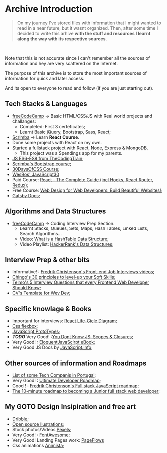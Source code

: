 # Archive Introduction

> On my journey I've stored files with information that I might wanted to read in a near future, but it wasnt organized. Then, after some time I decided to write this arhive **with the stuff and resources I learnt along the way with its respective sources**.
<br>

Note that this is not accurate since I can't remember all the sources of information and hey are very scattered on the Internet.
<br>

The purpose of this archive is to store the most important sources of information for quick and later access.
<br>

And its open to everyone to read and follow (if you are just starting out).


## Tech Stacks & Languages
- [freeCodeCamp](https://learn.freecodecamp.org/) -> Basic HTML/CSS/JS with Real world projects and challanges:
    - Completed: First 3 certeficates;
    - Learnt Basic jQuery, Bootstrap, Sass, React;
- [Scrimba](https://scrimba.com/) -> Learn **React Course**.
- Done some projects with React on my own.
- Started a fullstack project with React, Node, Express & MongoDB.
    - This project was a Spendings app for my parents.
- [JS ES6-ES8 from TheCodingTrain](https://www.youtube.com/watch?v=q8SHaDQdul0&list=PLRqwX-V7Uu6YgpA3Oht-7B4NBQwFVe3pr);
- [Scrimba's  Bootstrap course](https://scrimba.com/p/pD5KUE/cPmpLhm);
- [30DaysOfCSS Course](https://codecollege.ca/courses/137487/lectures/2437443); 
- [WesBos' JavaScript30](https://courses.wesbos.com/account/access/5c7926b485f96c03c1e36b1f)
- Paid Course: [React - The Complete Guide (incl Hooks, React Router, Redux)](https://www.udemy.com/react-the-complete-guide-incl-redux/);
- Free Course: [Web Design for Web Developers: Build Beautiful Websites!](https://www.udemy.com/web-design-secrets/);
- [Gatsby Docs](https://www.gatsbyjs.org/);


## Algorithms and Data Structures 
- [freeCodeCamp](https://learn.freecodecamp.org/) -> Coding Interview Prep Section.
    - Learnt Stacks, Queues, Sets, Maps, Hash Tables, Linked Lists, Search Algorithms...
    - Video: [What is a HashTable Data Structure](https://www.youtube.com/watch?v=MfhjkfocRR0&t=288s);
    - Video Playlist: [HackerRank's Data Structures](https://www.youtube.com/watch?v=IhJGJG-9Dx8&list=PLI1t_8YX-Apv-UiRlnZwqqrRT8D1RhriX);

## Interview Prep & other bits
- Informative! : [Fredrik Christenson's Front-end Job Interviews videos](https://www.youtube.com/watch?v=nRI0dn6GTj8);
- [Chingo's 30 principles to level-up your Soft Skills](https://medium.com/chingu/30-ways-to-level-up-your-skills-stack-carnegies-wisdom-remix-4c532aabd0c0);
- [Telmo's 5 Interview Questions that every Frontend Web Developer Should Know](https://www.youtube.com/watch?v=0fFYacBQPbA);
- [CV's Template for Wev Dev](https://www.youtube.com/watch?v=oacuzMwq25A&feature=push-u-sub&attr_tag=deU4c2ixCLBSDkym%3A6);


## Specific knowlage & Books
- Important for interviews: [React Life-Cicle Diagram](http://projects.wojtekmaj.pl/react-lifecycle-methods-diagram/ );
- [Css flexbox](https://css-tricks.com/snippets/css/a-guide-to-flexbox/ );
- [JavaScript ProtoTypes](https://developer.mozilla.org/en-US/docs/Web/JavaScript/Inheritance_and_the_prototype_chain#Inheriting_properties);
-  ***TODO*** Very Good! :[You Dont Know JS: Scopes & Closures](https://github.com/getify/You-Dont-Know-JS/blob/master/scope%20%26%20closures/ch1.md);
- Very Good! : [EloquentJavaScirpt eBook](http://eloquentjavascript.net/); 
- Very Good JS Docs by [JavaScript.info](https://javascript.info/);


## Other sources of information and Roadmaps
- [List of some Tech Companis in Portugal](https://github.com/marmelo/tech-companies-in-portugal);
- Very Good! : [Ultimate Developer Roadmap](https://github.com/kamranahmedse/developer-roadmap);
- Good ! : [Fredrik Christenson's Full stack JavaScript roadmap](https://github.com/fChristenson/js-roadmap/blob/master/README.md);
- [The 10-minute roadmap to becoming a Junior full stack web developer](https://medium.freecodecamp.org/the-10-minute-roadmap-to-becoming-a-junior-full-stack-web-developer-1131d4ffc48); 


## My GOTO Design Insipiration and free art
- [Dribble](https://dribbble.com/);
- [Open source Ilustrations](https://undraw.co/illustrations);
- Stock photos/Videos [Pexels](https://www.pexels.com/);
- Very Good! : [FontAwesome](https://fontawesome.com/);
- Very Good! Landing Pages work: [PageFlows](https://pageflows.com/pages/)
- Css animations [Animista](http://animista.net/);
